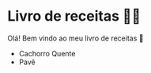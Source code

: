 # Livro de receitas :man_cook:

Olá! Bem vindo ao meu livro de receitas :wave:

- Cachorro Quente
- Pavê